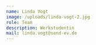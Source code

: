 ```yaml
---
name: Linda Vogt
image: /uploads/linda-vogt-2.jpg
role: Team
description: Werkstudentin
mail: linda.vogt@send-ev.de
---
```


